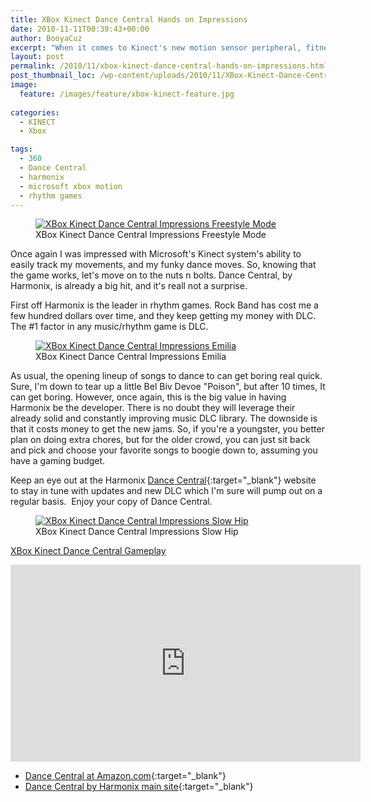 ```yaml
---
title: XBox Kinect Dance Central Hands on Impressions
date: 2010-11-11T00:39:43+00:00
author: BooyaCuz
excerpt: "When it comes to Kinect's new motion sensor peripheral, fitness and dance really get to shine. Personally I do not tend to be a Dance game person, but I certainly am a big fan of Music and similar rhythm games."
layout: post
permalink: /2010/11/xbox-kinect-dance-central-hands-on-impressions.html
post_thumbnail_loc: /wp-content/uploads/2010/11/XBox-Kinect-Dance-Central-Impressions-Freestyle-thumb.jpg
image:
  feature: /images/feature/xbox-kinect-feature.jpg
        
categories:
  - KINECT
  - Xbox

tags:
  - 360
  - Dance Central
  - harmonix
  - microsoft xbox motion
  - rhythm games
---
```

<figure>
	<a href="{{ site.cdn-url }}/wp-content/uploads/2010/11/XBox-Kinect-Dance-Central-Impressions-Freestyle.jpg">
    <img src="{{ site.cdn-url }}/wp-content/uploads/2010/11/XBox-Kinect-Dance-Central-Impressions-Freestyle-640.jpg" 
         alt="XBox Kinect Dance Central Impressions Freestyle Mode" title="XBox Kinect Dance Central Impressions Freestyle Mode"></a>
	<figcaption>XBox Kinect Dance Central Impressions Freestyle Mode</figcaption>
</figure>
 Once again I was impressed with Microsoft's Kinect system's ability to easily track my movements, and my funky dance moves. So, knowing that the game works, let's move on to the nuts n bolts. Dance Central, by Harmonix, is already a big hit, and it's reall not a surprise.

First off Harmonix is the leader in rhythm games. Rock Band has cost me a few hundred dollars over time, and they keep getting my money with DLC. The #1 factor in any music/rhythm game is DLC.
<figure>
	<a href="{{ site.cdn-url }}/wp-content/uploads/2010/11/XBox-Kinect-Dance-Central-Impressions-Emilia.jpg">
    <img src="{{ site.cdn-url }}/wp-content/uploads/2010/11/XBox-Kinect-Dance-Central-Impressions-Emilia-640.jpg" 
         alt="XBox Kinect Dance Central Impressions Emilia" title="XBox Kinect Dance Central Impressions Emilia"></a>
	<figcaption>XBox Kinect Dance Central Impressions Emilia</figcaption>
</figure>
As usual, the opening lineup of songs to dance to can get boring real quick. Sure, I'm down to tear up a little Bel Biv Devoe "Poison", but after 10 times, It can get boring. However, once again, this is the big value in having Harmonix be the developer. There is no doubt they will leverage their already solid and constantly improving music DLC library. The downside is that it costs money to get the new jams. So, if you're a youngster, you better plan on doing extra chores, but for the older crowd, you can just sit back and pick and choose your favorite songs to boogie down to, assuming you have a gaming budget.

Keep an eye out at the Harmonix [Dance Central](http://www.dancecentral.com/){:target="_blank"} website to stay in tune with updates and new DLC which I'm sure will pump out on a regular basis.  Enjoy your copy of Dance Central.
<figure>
	<a href="{{ site.cdn-url }}/wp-content/uploads/2010/11/XBox-Kinect-Dance-Central-Impressions-Slow-Hip.jpg">
    <img src="{{ site.cdn-url }}/wp-content/uploads/2010/11/XBox-Kinect-Dance-Central-Impressions-Slow-Hip-640.jpg" 
         alt="XBox Kinect Dance Central Impressions Slow Hip" title="XBox Kinect Dance Central Impressions Slow Hip"></a>
	<figcaption>XBox Kinect Dance Central Impressions Slow Hip</figcaption>
</figure>

[XBox Kinect Dance Central Gameplay](https://www.youtube.com/watch?v=tjeR2hn_nGI)
<iframe width="560" height="315" src="https://www.youtube.com/embed/tjeR2hn_nGI" frameborder="0" allowfullscreen></iframe>

* [Dance Central at Amazon.com](http://amzn.to/2kSVqlV){:target="_blank"}  
* [Dance Central by Harmonix main site](http://www.dancecentral.com/){:target="_blank"}